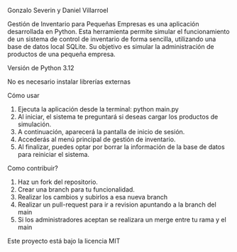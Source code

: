 Gonzalo Severin y Daniel Villarroel

Gestión de Inventario para Pequeñas Empresas es una aplicación desarrollada en Python. 
Esta herramienta permite simular el funcionamiento de un sistema de control de inventario de forma sencilla, utilizando una base 
de datos local SQLite. Su objetivo es simular la administración de productos de una pequeña empresa.

Versión de Python 3.12

No es necesario instalar librerías externas

Cómo usar
1. Ejecuta la aplicación desde la terminal: python main.py
2. Al iniciar, el sistema te preguntará si deseas cargar los productos de simulación.
3. A continuación, aparecerá la pantalla de inicio de sesión.
4. Accederás al menú principal de gestión de inventario.
5. Al finalizar, puedes optar por borrar la información de la base de datos para reiniciar el sistema.

Como contribuir?
1. Haz un fork del repositorio.
2. Crear una branch para tu funcionalidad.
3. Realizar los cambios y subirlos a esa nueva branch
4. Realizar un pull-request para ir a revision apuntando a la branch del main
5. Si los administradores aceptan se realizara un merge entre tu rama y el main

Este proyecto está bajo la licencia MIT

